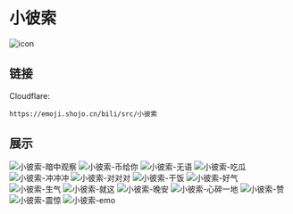 # 小彼索
![icon](https://emoji.shojo.cn/bili/src/小彼索/icon.png)
## 链接
Cloudflare:
```
https://emoji.shojo.cn/bili/src/小彼索
```
## 展示
![小彼索-暗中观察](https://emoji.shojo.cn/bili/src/小彼索/小彼索-暗中观察.png)
![小彼索-币给你](https://emoji.shojo.cn/bili/src/小彼索/小彼索-币给你.png)
![小彼索-无语](https://emoji.shojo.cn/bili/src/小彼索/小彼索-无语.png)
![小彼索-吃瓜](https://emoji.shojo.cn/bili/src/小彼索/小彼索-吃瓜.png)
![小彼索-冲冲冲](https://emoji.shojo.cn/bili/src/小彼索/小彼索-冲冲冲.png)
![小彼索-对对对](https://emoji.shojo.cn/bili/src/小彼索/小彼索-对对对.png)
![小彼索-干饭](https://emoji.shojo.cn/bili/src/小彼索/小彼索-干饭.png)
![小彼索-好气](https://emoji.shojo.cn/bili/src/小彼索/小彼索-好气.png)
![小彼索-生气](https://emoji.shojo.cn/bili/src/小彼索/小彼索-生气.png)
![小彼索-就这](https://emoji.shojo.cn/bili/src/小彼索/小彼索-就这.png)
![小彼索-晚安](https://emoji.shojo.cn/bili/src/小彼索/小彼索-晚安.png)
![小彼索-心碎一地](https://emoji.shojo.cn/bili/src/小彼索/小彼索-心碎一地.png)
![小彼索-赞](https://emoji.shojo.cn/bili/src/小彼索/小彼索-赞.png)
![小彼索-震惊](https://emoji.shojo.cn/bili/src/小彼索/小彼索-震惊.png)
![小彼索-emo](https://emoji.shojo.cn/bili/src/小彼索/小彼索-emo.png)
